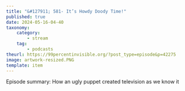 ```yaml
---
title: "&#127911; 581- It’s Howdy Doody Time!"
published: true
date: 2024-05-16-04-40
taxonomy:
    category:
        - stream
    tag:
        - podcasts
theurl: https://99percentinvisible.org/?post_type=episode&p=42275
image: artwork-resized.PNG
template: item
---
```


Episode summary: How an ugly puppet created television as we know it
